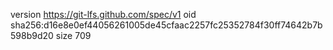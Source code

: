 version https://git-lfs.github.com/spec/v1
oid sha256:d16e8e0ef44056261005de45cfaac2257fc25352784f30ff74642b7b598b9d20
size 709

